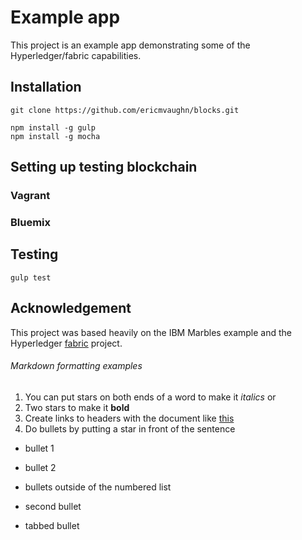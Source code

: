 # Example app

This project is an example app demonstrating some of the Hyperledger/fabric
capabilities.

## Installation

`git clone https://github.com/ericmvaughn/blocks.git`

```
npm install -g gulp
npm install -g mocha
```


## Setting up testing blockchain

### Vagrant

### Bluemix


## Testing


`gulp test`

## Acknowledgement
This project was based heavily on the IBM Marbles example and the Hyperledger
 [fabric](https://github.com/hyperledger/fabric) project.

 ###### Markdown formatting examples
 1.  You can put stars on both ends of a word to make it *italics* or
 2.  Two stars to make it **bold**
 3.  Create links to headers with the document like [this](#Setting-up-testing-blockchain)
 4.  Do bullets by putting a star in front of the sentence
*  bullet 1
*  bullet 2


*  bullets outside of the numbered list
*  second bullet
  * tabbed bullet
